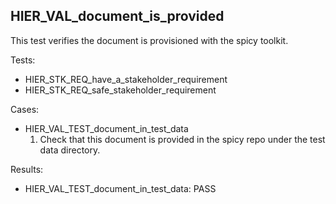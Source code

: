 ## HIER_VAL_document_is_provided

This test verifies the document is provisioned with the spicy toolkit.

Tests:

- HIER_STK_REQ_have_a_stakeholder_requirement
- HIER_STK_REQ_safe_stakeholder_requirement

Cases:

- HIER_VAL_TEST_document_in_test_data
    1. Check that this document is provided in the spicy repo under the test data directory.

Results:

- HIER_VAL_TEST_document_in_test_data: PASS
